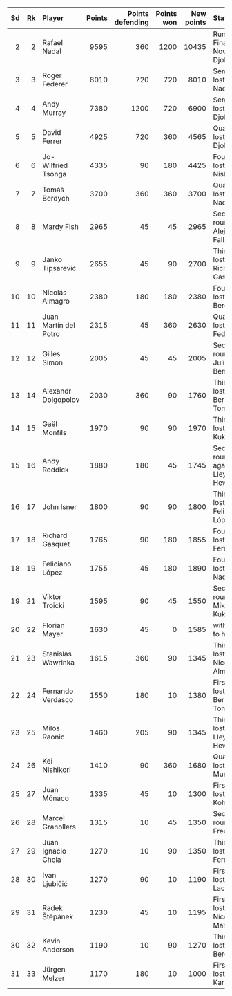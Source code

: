 |   Sd |   Rk | Player                |   Points |   Points defending |   Points won |   New points | Status                                           |
|-----:|-----:|:----------------------|---------:|-------------------:|-------------:|-------------:|:-------------------------------------------------|
|    2 |    2 | Rafael Nadal          |     9595 |                360 |         1200 |        10435 | Runner-up, Final lost to Novak Djokovic [1]      |
|    3 |    3 | Roger Federer         |     8010 |                720 |          720 |         8010 | Semifinals lost to Rafael Nadal [2]              |
|    4 |    4 | Andy Murray           |     7380 |               1200 |          720 |         6900 | Semifinals lost to Novak Djokovic [1]            |
|    5 |    5 | David Ferrer          |     4925 |                720 |          360 |         4565 | Quarterfinals lost to Novak Djokovic [1]         |
|    6 |    6 | Jo-Wilfried Tsonga    |     4335 |                 90 |          180 |         4425 | Fourth round lost to Kei Nishikori [24]          |
|    7 |    7 | Tomáš Berdych         |     3700 |                360 |          360 |         3700 | Quarterfinals lost to Rafael Nadal [2]           |
|    8 |    8 | Mardy Fish            |     2965 |                 45 |           45 |         2965 | Second round lost to Alejandro Falla             |
|    9 |    9 | Janko Tipsarević      |     2655 |                 45 |           90 |         2700 | Third round lost to Richard Gasquet [17]         |
|   10 |   10 | Nicolás Almagro       |     2380 |                180 |          180 |         2380 | Fourth round lost to Tomáš Berdych [7]           |
|   11 |   11 | Juan Martín del Potro |     2315 |                 45 |          360 |         2630 | Quarterfinals lost to Roger Federer [3]          |
|   12 |   12 | Gilles Simon          |     2005 |                 45 |           45 |         2005 | Second round lost to Julien Benneteau            |
|   13 |   14 | Alexandr Dolgopolov   |     2030 |                360 |           90 |         1760 | Third round lost to Bernard Tomic                |
|   14 |   15 | Gaël Monfils          |     1970 |                 90 |           90 |         1970 | Third round lost to Mikhail Kukushkin            |
|   15 |   16 | Andy Roddick          |     1880 |                180 |           45 |         1745 | Second round retired against Lleyton Hewitt [WC] |
|   16 |   17 | John Isner            |     1800 |                 90 |           90 |         1800 | Third round lost to Feliciano López [18]         |
|   17 |   18 | Richard Gasquet       |     1765 |                 90 |          180 |         1855 | Fourth round lost to David Ferrer [5]            |
|   18 |   19 | Feliciano López       |     1755 |                 45 |          180 |         1890 | Fourth round lost to Rafael Nadal [2]            |
|   19 |   21 | Viktor Troicki        |     1595 |                 90 |           45 |         1550 | Second round lost to Mikhail Kukushkin           |
|   20 |   22 | Florian Mayer         |     1630 |                 45 |            0 |         1585 | withdrew due to hip strain                       |
|   21 |   23 | Stanislas Wawrinka    |     1615 |                360 |           90 |         1345 | Third round lost to Nicolás Almagro [10]         |
|   22 |   24 | Fernando Verdasco     |     1550 |                180 |           10 |         1380 | First round lost to Bernard Tomic                |
|   23 |   25 | Milos Raonic          |     1460 |                205 |           90 |         1345 | Third round lost to Lleyton Hewitt [WC]          |
|   24 |   26 | Kei Nishikori         |     1410 |                 90 |          360 |         1680 | Quarterfinals lost to Andy Murray [4]            |
|   25 |   27 | Juan Mónaco           |     1335 |                 45 |           10 |         1300 | First round lost to Philipp Kohlschreiber        |
|   26 |   28 | Marcel Granollers     |     1315 |                 10 |           45 |         1350 | Second round lost to Frederico Gil               |
|   27 |   29 | Juan Ignacio Chela    |     1270 |                 10 |           90 |         1350 | Third round lost to David Ferrer [5]             |
|   28 |   30 | Ivan Ljubičić         |     1270 |                 90 |           10 |         1190 | First round lost to Lukáš Lacko [Q]              |
|   29 |   31 | Radek Štěpánek        |     1230 |                 45 |           10 |         1195 | First round lost to Nicolas Mahut                |
|   30 |   32 | Kevin Anderson        |     1190 |                 10 |           90 |         1270 | Third round lost to Tomáš Berdych [7]            |
|   31 |   33 | Jürgen Melzer         |     1170 |                180 |           10 |         1000 | First round lost to Ivo Karlović                 |
